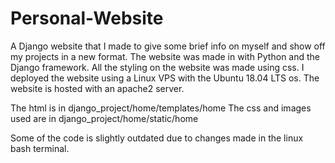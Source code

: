 # Personal-Website
A Django website that I made to give some brief info on myself and show off my projects in a new format. The website was made in with Python and the Django framework. All the styling on the website was made using css. I deployed the website using a Linux VPS with the Ubuntu 18.04 LTS os. The website is hosted with an apache2 server. 

The html is in django_project/home/templates/home
The css and images used are in django_project/home/static/home

Some of the code is slightly outdated due to changes made in the linux bash terminal.
